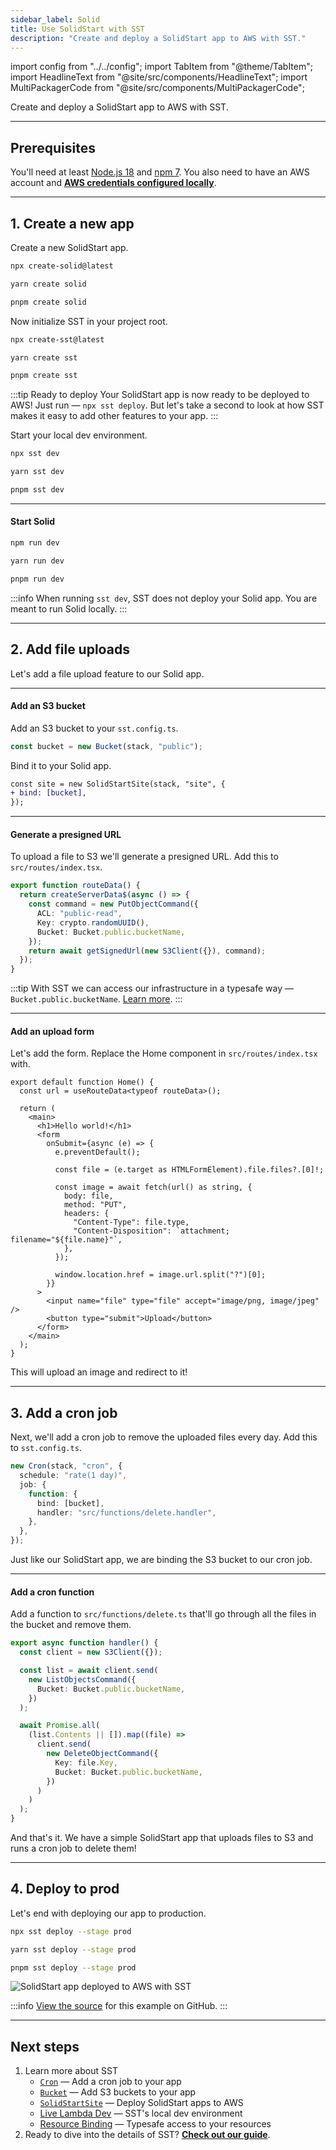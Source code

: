 ```yaml
---
sidebar_label: Solid
title: Use SolidStart with SST
description: "Create and deploy a SolidStart app to AWS with SST."
---
```


import config from "../../config";
import TabItem from "@theme/TabItem";
import HeadlineText from "@site/src/components/HeadlineText";
import MultiPackagerCode from "@site/src/components/MultiPackagerCode";

<HeadlineText>

Create and deploy a SolidStart app to AWS with SST.

</HeadlineText>

---

## Prerequisites

You'll need at least [Node.js 18](https://nodejs.org/) and [npm 7](https://www.npmjs.com/). You also need to have an AWS account and [**AWS credentials configured locally**](advanced/iam-credentials.md#loading-from-a-file).

---

## 1. Create a new app

Create a new SolidStart app.

<MultiPackagerCode>
<TabItem value="npm">

```bash
npx create-solid@latest
```

</TabItem>
<TabItem value="yarn">

```bash
yarn create solid
```

</TabItem>
<TabItem value="pnpm">

```bash
pnpm create solid
```

</TabItem>
</MultiPackagerCode>

Now initialize SST in your project root.

<MultiPackagerCode>
<TabItem value="npm">

```bash
npx create-sst@latest
```

</TabItem>
<TabItem value="yarn">

```bash
yarn create sst
```

</TabItem>
<TabItem value="pnpm">

```bash
pnpm create sst
```

</TabItem>
</MultiPackagerCode>

:::tip Ready to deploy
Your SolidStart app is now ready to be deployed to AWS! Just run — `npx sst deploy`. But let's take a second to look at how SST makes it easy to add other features to your app.
:::

Start your local dev environment.

<MultiPackagerCode>
<TabItem value="npm">

```bash
npx sst dev
```

</TabItem>
<TabItem value="yarn">

```bash
yarn sst dev
```

</TabItem>
<TabItem value="pnpm">

```bash
pnpm sst dev
```

</TabItem>
</MultiPackagerCode>

---

#### Start Solid

<MultiPackagerCode>
<TabItem value="npm">

```bash
npm run dev
```

</TabItem>
<TabItem value="yarn">

```bash
yarn run dev
```

</TabItem>
<TabItem value="pnpm">

```bash
pnpm run dev
```

</TabItem>
</MultiPackagerCode>

:::info
When running `sst dev`, SST does not deploy your Solid app. You are meant to run Solid locally.
:::

---

## 2. Add file uploads

Let's add a file upload feature to our Solid app.

---

#### Add an S3 bucket

Add an S3 bucket to your `sst.config.ts`.

```ts title="sst.config.ts"
const bucket = new Bucket(stack, "public");
```

Bind it to your Solid app.

```diff title="sst.config.ts"
const site = new SolidStartSite(stack, "site", {
+ bind: [bucket],
});
```

---

#### Generate a presigned URL

To upload a file to S3 we'll generate a presigned URL. Add this to `src/routes/index.tsx`.

```ts title="src/routes/index.tsx" {6}
export function routeData() {
  return createServerData$(async () => {
    const command = new PutObjectCommand({
      ACL: "public-read",
      Key: crypto.randomUUID(),
      Bucket: Bucket.public.bucketName,
    });
    return await getSignedUrl(new S3Client({}), command);
  });
}
```

:::tip
With SST we can access our infrastructure in a typesafe way — `Bucket.public.bucketName`. [Learn more](resource-binding.md).
:::

---

#### Add an upload form

Let's add the form. Replace the Home component in `src/routes/index.tsx` with.

```tsx title="src/routes/index.tsx"
export default function Home() {
  const url = useRouteData<typeof routeData>();

  return (
    <main>
      <h1>Hello world!</h1>
      <form
        onSubmit={async (e) => {
          e.preventDefault();

          const file = (e.target as HTMLFormElement).file.files?.[0]!;

          const image = await fetch(url() as string, {
            body: file,
            method: "PUT",
            headers: {
              "Content-Type": file.type,
              "Content-Disposition": `attachment; filename="${file.name}"`,
            },
          });

          window.location.href = image.url.split("?")[0];
        }}
      >
        <input name="file" type="file" accept="image/png, image/jpeg" />
        <button type="submit">Upload</button>
      </form>
    </main>
  );
}
```

This will upload an image and redirect to it!

---

## 3. Add a cron job

Next, we'll add a cron job to remove the uploaded files every day. Add this to `sst.config.ts`.

```ts title="sst.config.ts" {5}
new Cron(stack, "cron", {
  schedule: "rate(1 day)",
  job: {
    function: {
      bind: [bucket],
      handler: "src/functions/delete.handler",
    },
  },
});
```

Just like our SolidStart app, we are binding the S3 bucket to our cron job.

---

#### Add a cron function

Add a function to `src/functions/delete.ts` that'll go through all the files in the bucket and remove them.

```ts title="src/functions/delete.ts"
export async function handler() {
  const client = new S3Client({});

  const list = await client.send(
    new ListObjectsCommand({
      Bucket: Bucket.public.bucketName,
    })
  );

  await Promise.all(
    (list.Contents || []).map((file) =>
      client.send(
        new DeleteObjectCommand({
          Key: file.Key,
          Bucket: Bucket.public.bucketName,
        })
      )
    )
  );
}
```

And that's it. We have a simple SolidStart app that uploads files to S3 and runs a cron job to delete them!

---

## 4. Deploy to prod

Let's end with deploying our app to production.

<MultiPackagerCode>
<TabItem value="npm">

```bash
npx sst deploy --stage prod
```

</TabItem>
<TabItem value="yarn">

```bash
yarn sst deploy --stage prod
```

</TabItem>
<TabItem value="pnpm">

```bash
pnpm sst deploy --stage prod
```

</TabItem>
</MultiPackagerCode>

![SolidStart app deployed to AWS with SST](/img/start/solidstart-app-deployed-to-aws-with-sst.png)

:::info
[View the source](https://github.com/sst/sst/tree/master/examples/quickstart-solidstart) for this example on GitHub.
:::

---

## Next steps

1. Learn more about SST
   - [`Cron`](../constructs/Cron.md) — Add a cron job to your app
   - [`Bucket`](../constructs/Bucket.md) — Add S3 buckets to your app
   - [`SolidStartSite`](../constructs/SolidStartSite.md) — Deploy SolidStart apps to AWS
   - [Live Lambda Dev](../live-lambda-development.md) — SST's local dev environment
   - [Resource Binding](../resource-binding.md) — Typesafe access to your resources
2. Ready to dive into the details of SST? <a href={config.guide}>**Check out our guide**</a>.
